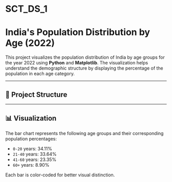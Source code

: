 # SCT_DS_1
# India's Population Distribution by Age (2022)

This project visualizes the population distribution of India by age groups for the year 2022 using **Python** and **Matplotlib**. The visualization helps understand the demographic structure by displaying the percentage of the population in each age category.

---

## 📁 Project Structure


---

## 📊 Visualization

The bar chart represents the following age groups and their corresponding population percentages:

- `0-20` years: 34.11%
- `21-40` years: 33.64%
- `41-60` years: 23.35%
- `60+` years: 8.90%

Each bar is color-coded for better visual distinction.

